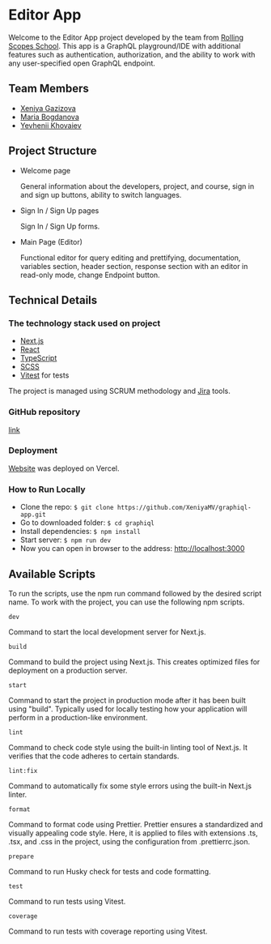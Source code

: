 # Editor App

Welcome to the Editor App project developed by the team from [Rolling Scopes School](https://rs.school/). This app is
a GraphQL playground/IDE with additional features such as authentication, authorization, and the ability to work with
any user-specified open GraphQL endpoint.

## Team Members

- [Xeniya Gazizova](https://github.com/XeniyaMV)
- [Maria Bogdanova](https://github.com/MashaBogdanova)
- [Yevhenii Khovaiev](https://github.com/eugenekhovaiev)

## Project Structure

- Welcome page

  General information about the developers, project, and course, sign in and sign up buttons, ability to switch
  languages.

- Sign In / Sign Up pages

  Sign In / Sign Up forms.

- Main Page (Editor)

  Functional editor for query editing and prettifying, documentation, variables section, header section, response
  section with an editor in read-only mode, change Endpoint button.

## Technical Details

### The technology stack used on project

- [Next.js](https://nextjs.org/)
- [React](https://react.dev/)
- [TypeScript](https://www.typescriptlang.org/)
- [SCSS](https://sass-lang.com/)
- [Vitest](https://vitest.dev/) for tests

The project is managed using SCRUM methodology and [Jira](https://www.atlassian.com/software/jira) tools.

### GitHub repository

[link](https://github.com/XeniyaMV/graphiql-app)

### Deployment

[Website]() was deployed on Vercel.

### How to Run Locally

- Clone the repo: `$ git clone https://github.com/XeniyaMV/graphiql-app.git`
- Go to downloaded folder: `$ cd graphiql`
- Install dependencies: `$ npm install`
- Start server: `$ npm run dev`
- Now you can open in browser to the address: [http://localhost:3000](http://localhost:3000)

## Available Scripts

To run the scripts, use the npm run command followed by the desired script name. To work with the project, you can use
the following npm scripts.

`dev`

Command to start the local development server for Next.js.

`build`

Command to build the project using Next.js. This creates optimized files for deployment on a production server.

`start`

Command to start the project in production mode after it has been built using "build". Typically used for locally
testing how your application will perform in a production-like environment.

`lint`

Command to check code style using the built-in linting tool of Next.js. It verifies that the code adheres to certain
standards.

`lint:fix`

Command to automatically fix some style errors using the built-in Next.js linter.

`format`

Command to format code using Prettier. Prettier ensures a standardized and visually appealing code style. Here, it is
applied to files with extensions .ts, .tsx, and .css in the project, using the configuration from .prettierrc.json.

`prepare`

Command to run Husky check for tests and code formatting.

`test`

Command to run tests using Vitest.

`coverage`

Command to run tests with coverage reporting using Vitest.
